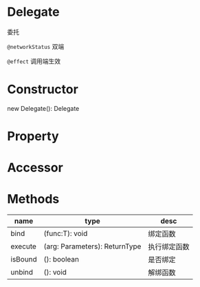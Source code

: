 # Delegate

委托

`@networkStatus` 双端

`@effect` 调用端生效

# Constructor

new Delegate(): Delegate

# Property

# Accessor

# Methods

| name    | type                          | desc         |
| ------- | ----------------------------- | ------------ |
| bind    | (func:T): void                | 绑定函数     |
| execute | (arg: Parameters): ReturnType | 执行绑定函数 |
| isBound | (): boolean                   | 是否绑定     |
| unbind  | (): void                      | 解绑函数     |

